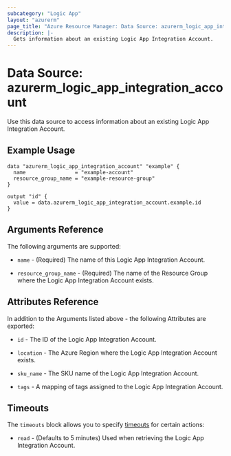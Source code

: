 ```yaml
---
subcategory: "Logic App"
layout: "azurerm"
page_title: "Azure Resource Manager: Data Source: azurerm_logic_app_integration_account"
description: |-
  Gets information about an existing Logic App Integration Account.
---
```


# Data Source: azurerm_logic_app_integration_account

Use this data source to access information about an existing Logic App Integration Account.

## Example Usage

```hcl
data "azurerm_logic_app_integration_account" "example" {
  name                = "example-account"
  resource_group_name = "example-resource-group"
}

output "id" {
  value = data.azurerm_logic_app_integration_account.example.id
}
```

## Arguments Reference

The following arguments are supported:

* `name` - (Required) The name of this Logic App Integration Account.

* `resource_group_name` - (Required) The name of the Resource Group where the Logic App Integration Account exists.

## Attributes Reference

In addition to the Arguments listed above - the following Attributes are exported: 

* `id` - The ID of the Logic App Integration Account.

* `location` - The Azure Region where the Logic App Integration Account exists.

* `sku_name` - The SKU name of the Logic App Integration Account.

* `tags` - A mapping of tags assigned to the Logic App Integration Account.

## Timeouts

The `timeouts` block allows you to specify [timeouts](https://www.terraform.io/language/resources/syntax#operation-timeouts) for certain actions:

* `read` - (Defaults to 5 minutes) Used when retrieving the Logic App Integration Account.
